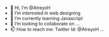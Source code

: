 - 👋 Hi, I’m @AtreyoH
- 👀 I’m interested in web designing
- 🌱 I’m currently learning Javascript
- 💞️ I’m looking to collaborate on ...
- 📫 How to reach me: Twitter Id: @AtreyoH ...

<!---
AtreyoH/AtreyoH is a ✨ special ✨ repository because its `README.md` (this file) appears on your GitHub profile.
You can click the Preview link to take a look at your changes.
--->
